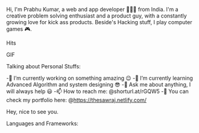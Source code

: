            

Hi, I'm Prabhu Kumar, a web and app developer 👨🏻‍💻 from India. I'm a creative problem solving enthusiast and a product guy, with a constantly growing love for kick ass products. Beside's Hacking stuff, I play computer games 🎮.

Hits                     

GIF

Talking about Personal Stuffs:

-🔭 I’m currently working on something amazing 😉
-🌱 I’m currently learning Advanced Algorithm and system designing 😎
-💬 Ask me about anything, I will always help 😃
-📫 How to reach me: @shorturl.at/rGQW5
-👾 You can check my portfolio here: @https://thesawraj.netlify.com/

Hey, nice to see you.


Languages and Frameworks:
